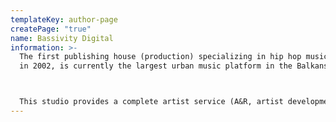 ```yaml
---
templateKey: author-page
createPage: "true"
name: Bassivity Digital
information: >-
  The first publishing house (production) specializing in hip hop music, founded
  in 2002, is currently the largest urban music platform in the Balkans.



  This studio provides a complete artist service (A&R, artist development, production, video production, marketing, booking, event management, publishing). It currently represents over ten performers and has producers signed to the label.
---
```

